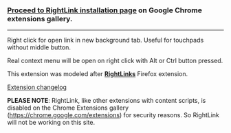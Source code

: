 ### [Proceed to RightLink installation page](https://chrome.google.com/extensions/detail/onnbdefobgodldihmklcjbhfnbdkebjh) on Google Chrome extensions gallery. ###


---


Right click for open link in new background tab. Useful for touchpads without middle button.

Real context menu will be open on right click with Alt or Ctrl button pressed.

This extension was modeled after **[RightLinks](https://addons.mozilla.org/en-US/firefox/addon/5981)** Firefox extension.

[Extension changelog](CHANGELOG.md)

**PLEASE NOTE**: RightLink, like other extensions with content scripts, is disabled on the Chrome Extensions gallery (https://chrome.google.com/extensions) for security reasons. So RightLink will not be working on this site.